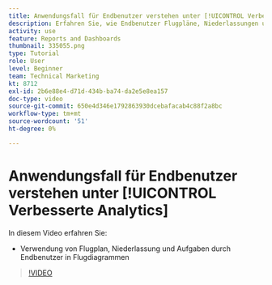 ```yaml
---
title: Anwendungsfall für Endbenutzer verstehen unter [!UICONTROL Verbesserte Analytics]
description: Erfahren Sie, wie Endbenutzer Flugpläne, Niederlassungen und Aufgaben in Flugdiagrammen verwenden können.
activity: use
feature: Reports and Dashboards
thumbnail: 335055.png
type: Tutorial
role: User
level: Beginner
team: Technical Marketing
kt: 8712
exl-id: 2b6e88e4-d71d-434b-ba74-da2e5e8ea157
doc-type: video
source-git-commit: 650e4d346e1792863930dcebafacab4c88f2a8bc
workflow-type: tm+mt
source-wordcount: '51'
ht-degree: 0%

---
```


# Anwendungsfall für Endbenutzer verstehen unter [!UICONTROL Verbesserte Analytics]

In diesem Video erfahren Sie:

* Verwendung von Flugplan, Niederlassung und Aufgaben durch Endbenutzer in Flugdiagrammen

>[!VIDEO](https://video.tv.adobe.com/v/335055/?quality=12&learn=on)
